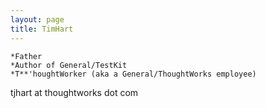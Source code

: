 ```yaml
---
layout: page
title: TimHart
---
```




    *Father
    *Author of General/TestKit
    *T**'houghtWorker (aka a General/ThoughtWorks employee)


tjhart at thoughtworks dot com
